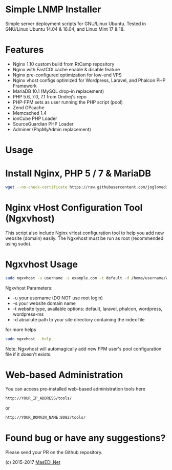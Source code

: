 Simple LNMP Installer
=====

Simple server deployment scripts for GNU/Linux Ubuntu. 
Tested in GNU/Linux Ubuntu 14.04 & 16.04, and Linux Mint 17 & 18.

Features
=====
* Nginx 1.10 custom build from RtCamp repository
* Nginx with FastCGI cache enable & disable feature
* Nginx pre-configured optimization for low-end VPS
* Nginx vhost configs optimized for Wordpress, Laravel, and Phalcon PHP Framework
* MariaDB 10.1 (MySQL drop-in replacement)
* PHP 5.6, 7.0, 7.1 from Ondrej's repo
* PHP-FPM sets as user running the PHP script (pool)
* Zend OPcache
* Memcached 1.4
* ionCube PHP Loader
* SourceGuardian PHP Loader
* Adminer (PhpMyAdmin replacement)

Usage
=====

# Install Nginx, PHP 5 / 7 &amp; MariaDB

```bash
wget --no-check-certificate https://raw.githubusercontent.com/joglomedia/deploy/master/scripts/simpleLNMPinstaller.sh && chmod ugo+x simpleLNMPinstaller.sh && sudo ./simpleLNMPinstaller.sh
```

Nginx vHost Configuration Tool (Ngxvhost)
=====
This script also include Nginx vHost configuration tool to help you add new website (domain) easily. 
The Ngxvhost must be run as root (recommended using sudo).

# Ngxvhost Usage

```bash
sudo ngxvhost -u username -s example.com -t default -d /home/username/Webs/example.com
```
Ngxvhost Parameters:

* -u your username (DO NOT use root login)
* -s your website domain name
* -t website type, available options: default, laravel, phalcon, wordpress, wordpress-ms
* -d absolute path to your site directory containing the index file

for more helps
```bash
sudo ngxvhost --help
```

Note: Ngxvhost will automagically add new FPM user's pool configuration file if it doesn't exists.

Web-based Administration
=====
You can access pre-installed web-based administration tools here
```bash
http://YOUR_IP_ADDRESS/tools/
```
or
```bash
http://YOUR_DOMAIN_NAME:8082/tools/
```

Found bug or have any suggestions?
=====
Please send your PR on the Github repository.

(c) 2015-2017
<a href="http://masedi.net/">MasEDI.Net</a>
